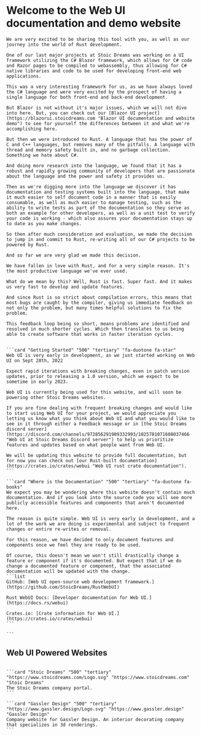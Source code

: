 # Welcome to the Web UI documentation and demo website

```SideImage "right" "https://cdn.myfi.ws/v/Vecteezy/cartoon-style-cloud-storage-data-processing-message.svg"
We are very excited to be sharing this tool with you, as well as our journey into the world of Rust development.

One of our last major projects at Stoic Dreams was working on a UI framework utilizing the C# Blazor framework, which allows for C# code and Razor pages to be compiled to webassembly, thus allowing for C# native libraries and code to be used for developing front-end web applications.

This was a very interesting framework for us, as we have always loved the C# language and were very excited by the prospect of having a single language for both front-end and back-end development.

But Blazor is not without it's major issues, which we will not dive into here. But, you can check out our [Blazor UI project](https://blazorui.stoicdreams.com "Blazor UI documentation and website demo") to see for yourself the differences between it and what we're accomplishing here.
```

```SideImage "left" "https://cdn.myfi.ws/v/Vecteezy/online-big-data-courses-illustration-exclusive-design.svg"
But then we were introduced to Rust. A language that has the power of C and C++ languages, but removes many of the pitfalls. A language with thread and memory safety built in, and no garbage collection. Something we hate about C#.

And doing more research into the language, we found that it has a robust and rapidly growing community of developers that are passionate about the language and the power and safety it provides us.

Then as we're digging more into the language we discover it has documentation and testing systems built into the language, that make it much easier to self document code in a manner that is easily consumable, as well as much easier to manage testing, such as the ability to write tests as part of the documentation so they serve as both an example for other developers, as well as a unit test to verify your code is working - which also assures your documentation stays up to date as you make changes.
```

```SideImage "right" "https://cdn.myfi.ws/v/Vecteezy/filling-completed-not-completed-marking-important-dates-and.svg"
So then after much consideration and evaluation, we made the decision to jump in and commit to Rust, re-writing all of our C# projects to be powered by Rust.

And so far we are very glad we made this decision.

We have fallen in love with Rust, and for a very simple reason. It's the most productive language we've ever used.

What do we mean by this? Well, Rust is fast. Super fast. And it makes us very fast to develop and update features.

And since Rust is so strict about compilation errors, this means that most bugs are caught by the compiler, giving us immediate feedback on not only the problem, but many times helpful solutions to fix the problem.

This feedback loop being so short, means problems are identified and resolved in much shorter cycles. Which then translates to us being able to create software that works in faster iteration cycles.
```

````cards

```card "Getting Started" "500" "tertiary" "fa-duotone fa-star"
Web UI is very early in development, as we just started working on Web UI on Sept 28th, 2022

Expect rapid iterations with breaking changes, even in patch version updates, prior to releasing a 1.0 version, which we expect to be sometime in early 2023.

Web UI is currently being used for this website, and will soon be powering other Stoic Dreams websites.

If you are fine dealing with frequent breaking changes and would like to start using Web UI for your project, we would appreciate you letting us know what you think about Web UI and what you would like to see in it through either a Feedback message or in [the Stoic Dreams discord server](https://discord.com/channels/972856291909332993/1025781071608037466 "Web UI at Stoic Dreams Discord server") to help us prioritize features and updates based on what people want from Web UI.

We will be updating this website to provide full documentation, but for now you can check out [our Rust-built documentation](https://crates.io/crates/webui "Web UI rust crate documentation").
```

```card "Where is the Documentation" "500" "tertiary" "fa-duotone fa-books"
We expect you may be wondering where this website doesn't contain much documentation. And if you look into the source code you will see more publicly accessible features and components that aren't documented here.

The reason is quite simple. Web UI is very early in development, and a lot of the work we are doing is experimental and subject to frequent changes or entire re-writes or removal.

For this reason, we have decided to only document features and components once we feel they are ready to be used.

Of course, this doesn't mean we won't still drastically change a feature or component if it's documented. But expect that if we do change a documented feature or component, that the associated documentation will be updated with the change.
```list
GitHub: [Web UI open-source web development framework.](https://github.com/StoicDreams/RustWebUI)

Rust WebUI Docs: [Developer documentation for Web UI.](https://docs.rs/webui)

Crates.io: [Crate information for Web UI.](https://crates.io/crates/webui)
```

```

````

## Web UI Powered Websites

````cards

```card "Stoic Dreams" "500" "tertiary" "https://www.stoicdreams.com/Logo.svg" "https://www.stoicdreams.com" "Stoic Dreams"
The Stoic Dreams company portal.
```

```card "Gassler Design" "500" "tertiary" "https://www.gassler.design/Logo.svg" "https://www.gassler.design" "Gassler Design"
Company website for Gassler Design. An interior decorating company that specializes in 3d renderings.
```

````
